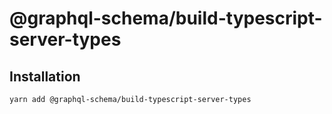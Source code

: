 # @graphql-schema/build-typescript-server-types

## Installation

```
yarn add @graphql-schema/build-typescript-server-types
```
